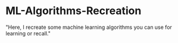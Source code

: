 # ML-Algorithms-Recreation
"Here, I recreate some machine learning algorithms you can use for learning or recall."
